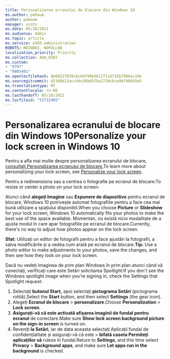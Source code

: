 ```yaml
---
title: Personalizarea ecranului de blocare din Windows 10
ms.author: pebaum
author: pebaum
manager: scotv
ms.date: 05/28/2021
ms.audience: Admin
ms.topic: article
ms.service: o365-administration
ROBOTS: NOINDEX, NOFOLLOW
localization_priority: Priority
ms.collection: Adm_O365
ms.custom:
- "9787"
- "9005401"
ms.openlocfilehash: 8b68237078cbc04f99e5612711d732b798bec16b
ms.sourcegitcommit: d2108b13acc44e26b65f9a2739cbce9bf98959a5
ms.translationtype: MT
ms.contentlocale: ro-RO
ms.lasthandoff: 05/28/2021
ms.locfileid: "52731905"
---
```

# <a name="personalize-your-lock-screen-in-windows-10"></a><span data-ttu-id="e563c-102">Personalizarea ecranului de blocare din Windows 10</span><span class="sxs-lookup"><span data-stu-id="e563c-102">Personalize your lock screen in Windows 10</span></span>

<span data-ttu-id="e563c-103">Pentru a afla mai multe despre personalizarea ecranului de blocare, [consultați Personalizarea ecranului de blocare.](https://support.microsoft.com/windows/personalize-your-lock-screen-81dab9b0-35cf-887c-84a0-6de8ef72bea0)</span><span class="sxs-lookup"><span data-stu-id="e563c-103">To learn more about personalizing your lock screen, see [Personalize your lock screen](https://support.microsoft.com/windows/personalize-your-lock-screen-81dab9b0-35cf-887c-84a0-6de8ef72bea0).</span></span>

<span data-ttu-id="e563c-104">Pentru a redimensiona sau a centrea o fotografie pe ecranul de blocare:</span><span class="sxs-lookup"><span data-stu-id="e563c-104">To resize or center a photo on your lock screen:</span></span>

<span data-ttu-id="e563c-105">Atunci când **alegeți Imagine** sau **Expunere de diapozitive** pentru ecranul de blocare, Windows 10 potrivește automat fotografiile pentru a face cea mai bună utilizare a spațiului disponibil.</span><span class="sxs-lookup"><span data-stu-id="e563c-105">When you choose **Picture** or **Slideshow** for your lock screen, Windows 10 automatically fits your photos to make the best use of the space available.</span></span> <span data-ttu-id="e563c-106">Momentan, nu există nicio modalitate de a ajusta modul în care apar fotografiile pe ecranul de blocare.</span><span class="sxs-lookup"><span data-stu-id="e563c-106">Currently, there's no way to adjust how photos appear on the lock screen.</span></span>

<span data-ttu-id="e563c-107">**Sfat:** Utilizați un editor de fotografii pentru a face ajustări la fotografii, a salva modificările și a vedea cum arată pe ecranul de blocare.</span><span class="sxs-lookup"><span data-stu-id="e563c-107">**Tip:** Use a photo editor to make adjustments to your photos, save the changes, and then see how they look on your lock screen.</span></span>

<span data-ttu-id="e563c-108">Dacă nu vedeți imaginea de prim plan Windows în prim plan atunci când vă conectați, verificați care este Setări solicitarea Spotlight:</span><span class="sxs-lookup"><span data-stu-id="e563c-108">If you don't see the Windows spotlight image when you're signing in, check the Settings that Spotlight request:</span></span> 

1. <span data-ttu-id="e563c-109">Selectați **butonul Start,** apoi selectați **pictograma Setări** (pictograma rotită).</span><span class="sxs-lookup"><span data-stu-id="e563c-109">Select the **Start** button, and then select **Settings** (the gear icon).</span></span>
1. <span data-ttu-id="e563c-110">Alegeți **Ecranul de blocare**  >  **personalizare**.</span><span class="sxs-lookup"><span data-stu-id="e563c-110">Choose **Personalization** > **Lock screen**.</span></span>
1. <span data-ttu-id="e563c-111">**Asigurați-vă că este activată afișarea imaginii de fundal pentru ecranul** de conectare.</span><span class="sxs-lookup"><span data-stu-id="e563c-111">Make sure **Show lock screen background picture on the sign-in screen** is turned on.</span></span>
1. <span data-ttu-id="e563c-112">Reveniți **la Setări**, iar de data aceasta selectați Aplicații fundal de confidențialitate și asigurați-vă că este  >   **bifată caseta Permiteți aplicațiilor să** ruleze în fundal.</span><span class="sxs-lookup"><span data-stu-id="e563c-112">Return to **Settings**, and this time select **Privacy** > **Background apps**, and make sure **Let apps run in the background** is checked.</span></span>